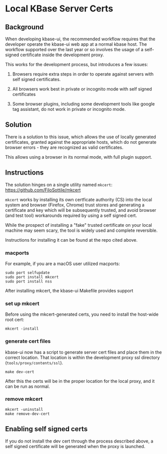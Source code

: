 # Local KBase Server Certs

## Background

When developing kbase-ui, the recommended workflow requires that the developer operate the kbase-ui web app at a normal kbase host. The workflow supported over the last year or so involves the usage of a self-signed certificate inside the development proxy.

This works for the development process, but introduces a few issues:

1. Browsers require extra steps in order to operate against servers with self signed certificates.

2. All browsers work best in private or incognito mode with self signed certificates

3. Some browser plugins, including some development tools like google tag assistant, do not work in private or incognito mode.

## Solution

There is a solution to this issue, which allows the use of locally generated certificates, granted against the appropriate hosts, which do not generate browser errors - they are recognized as valid certificates.

This allows using a browser in its normal mode, with full plugin support.

## Instructions

The solution hinges on a single utility named `mkcert`: https://github.com/FiloSottile/mkcert

`mkcert` works by installing its own certficate authority (CS) into the local system and browser (Firefox, Chrome) trust stores and generating a certificate and key which will be subsequently trusted, and avoid browser (and test tool) workarounds required by using a self signed cert.

While the prospect of installing a "fake" trusted certificate on your local machine may seem scary, the tool is widely used and complete reversible.

Instructions for installing it can be found at the repo cited above.

### macports

For example, if you are a macOS user utilized macports:

```
sudo port selfupdate
sudo port install mkcert
sudo port install nss
```

After installing mkcert, the kbase-ui Makefile provides support

### set up mkcert

Before using the mkcert-generated certs, you need to install the host-wide root cert:

```
mkcert -install
```

### generate cert files

kbase-ui now has a script to generate server cert files and place them in the correct location. That location is within the development proxy ssl directory (`tools/proxy/contents/ssl`).

```
make dev-cert
```

After this the certs will be in the proper location for the local proxy, and it can be run as normal.

### remove mkcert

```
mkcert -uninstall
make remove-dev-cert
```

## Enabling self signed certs

If you do not install the dev cert through the process described above, a self signed certificate will be generated when the proxy is launched.
